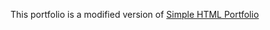This portfolio is a modified version of [Simple HTML Portfolio](https://github.com/Hammadu696/Simple-html-portfolio)
